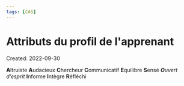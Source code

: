 ```yaml
---
tags: [CAS] 
---
```

# Attributs du profil de l'apprenant
Created: 2022-09-30

**A**ltruiste
**A**udacieux
**C**hercheur
**C**ommunicatif
**E**quilibre
**S**ensé
***O**uvert d’esprit*
**I**nforme
**I**ntègre
**R**éfléchi
